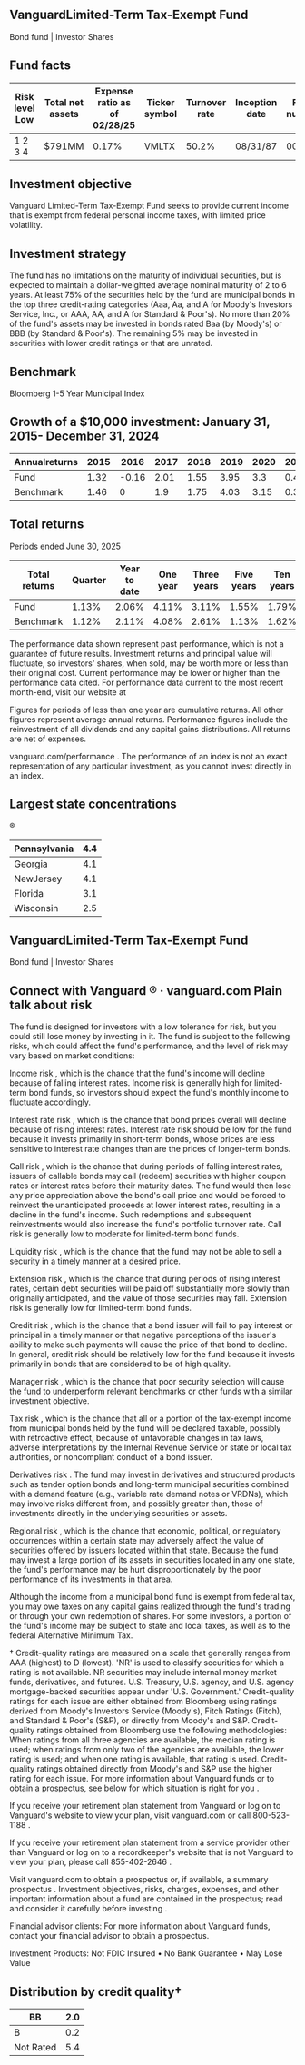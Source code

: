 ## VanguardLimited-Term Tax-Exempt Fund

Bond fund | Investor Shares

## Fund facts

| Risk level Low   | Total net assets   | Expense ratio as of 02/28/25   | Ticker symbol   | Turnover rate   | Inception date   |   Fund number |
|------------------|--------------------|--------------------------------|-----------------|-----------------|------------------|---------------|
| 1 2 3 4          | $791MM             | 0.17%                          | VMLTX           | 50.2%           | 08/31/87         |          0031 |

## Investment objective

Vanguard Limited-Term Tax-Exempt Fund seeks to provide current income that is exempt from federal personal income taxes, with limited price volatility.

## Investment strategy

The fund has no limitations on the maturity of individual securities, but is expected to maintain a dollar-weighted average nominal maturity of 2 to 6 years. At least 75% of the securities held by the fund are municipal bonds in the top three credit-rating categories (Aaa, Aa, and A for Moody's Investors Service, Inc., or AAA, AA, and A for Standard &amp; Poor's). No more than 20% of the fund's assets may be invested in bonds rated Baa (by Moody's) or BBB (by Standard &amp; Poor's). The remaining 5% may be invested in securities with lower credit ratings or that are unrated.

## Benchmark

Bloomberg 1-5 Year Municipal Index

## Growth of a $10,000 investment:  January 31, 2015-  December 31, 2024

<!-- image -->

<!-- image -->

| Annualreturns   |   2015 |   2016 |   2017 |   2018 |   2019 |   2020 |   2021 |   2022 |   2023 |   2024 |
|-----------------|--------|--------|--------|--------|--------|--------|--------|--------|--------|--------|
| Fund            |   1.32 |  -0.16 |   2.01 |   1.55 |   3.95 |   3.3  |   0.4  |  -2.98 |   4.18 |   2.64 |
| Benchmark       |   1.46 |   0    |   1.9  |   1.75 |   4.03 |   3.15 |   0.35 |  -3.55 |   3.76 |   1.86 |

## Total returns

Periods ended June 30, 2025

| Total returns   | Quarter   | Year to date   | One year   | Three years   | Five years   | Ten years   |
|-----------------|-----------|----------------|------------|---------------|--------------|-------------|
| Fund            | 1.13%     | 2.06%          | 4.11%      | 3.11%         | 1.55%        | 1.79%       |
| Benchmark       | 1.12%     | 2.11%          | 4.08%      | 2.61%         | 1.13%        | 1.62%       |

The performance data shown represent past performance, which is not a guarantee of future results. Investment returns and principal value will fluctuate, so investors' shares, when sold, may be worth more or less than their original cost. Current performance may be lower or higher than the performance data cited. For performance data current to the most recent month-end, visit our website at

Figures for periods of less than one year are cumulative returns. All other figures represent average annual returns. Performance figures include the reinvestment of all dividends and any capital gains distributions. All returns are net of expenses.

vanguard.com/performance  . The performance of an index is not an exact representation of any particular investment, as you cannot invest directly in an index.

## Largest state concentrations

<!-- image -->

®

<!-- image -->

| Pennsylvania   |   4.4 |
|----------------|-------|
| Georgia        |   4.1 |
| NewJersey      |   4.1 |
| Florida        |   3.1 |
| Wisconsin      |   2.5 |

## VanguardLimited-Term Tax-Exempt Fund

Bond fund | Investor Shares

## Connect with Vanguard   ® ·    vanguard.com Plain talk about risk

The fund is designed for investors with a low tolerance for risk, but you could still lose money by investing in it. The fund is subject to the following risks, which could affect the fund's performance, and the level of risk may vary based on market conditions:

Income risk , which is the chance that the fund's income will decline because of falling interest rates. Income risk is generally high for limited-term bond funds, so investors should expect the fund's monthly income to fluctuate accordingly.

Interest rate risk , which is the chance that bond prices overall will decline because of rising interest rates. Interest rate risk should be low for the fund because it invests primarily in short-term bonds, whose prices are less sensitive to interest rate changes than are the prices of longer-term bonds.

Call risk , which is the chance that during periods of falling interest rates, issuers of callable bonds may call (redeem) securities with higher coupon rates or interest rates before their maturity dates. The fund would then lose any price appreciation above the bond's call price and would be forced to reinvest the unanticipated proceeds at lower interest rates, resulting in a decline in the fund's income. Such redemptions and subsequent reinvestments would also increase the fund's portfolio turnover rate. Call risk is generally low to moderate for limited-term bond funds.

Liquidity risk , which is the chance that the fund may not be able to sell a security in a timely manner at a desired price.

Extension risk , which is the chance that during periods of rising interest rates, certain debt securities will be paid off substantially more slowly than originally anticipated, and the value of those securities may fall. Extension risk is generally low for limited-term bond funds.

Credit risk , which is the chance that a bond issuer will fail to pay interest or principal in a timely manner or that negative perceptions of the issuer's ability to make such payments will cause the price of that bond to decline. In general, credit risk should be relatively low for the fund because it invests primarily in bonds that are considered to be of high quality.

Manager risk , which is the chance that poor security selection will cause the fund to underperform relevant benchmarks or other funds with a similar investment objective.

Tax risk , which is the chance that all or a portion of the tax-exempt income from municipal bonds held by the fund will be declared taxable, possibly with retroactive effect, because of unfavorable changes in tax laws, adverse interpretations by the Internal Revenue Service or state or local tax authorities, or noncompliant conduct of a bond issuer.

Derivatives risk . The fund may invest in derivatives and structured products such as tender option bonds and long-term municipal securities combined with a demand feature (e.g., variable rate demand notes or VRDNs), which may involve risks different from, and possibly greater than, those of investments directly in the underlying securities or assets.

Regional risk , which is the chance that economic, political, or regulatory occurrences within a certain state may adversely affect the value of securities offered by issuers located within that state. Because the fund may invest a large portion of its assets in securities located in any one state, the fund's performance may be hurt disproportionately by the poor performance of its investments in that area.

Although the income from a municipal bond fund is exempt from federal tax, you may owe taxes on any capital gains realized through the fund's trading or through your own redemption of shares. For some investors, a portion of the fund's income may be subject to state and local taxes, as well as to the federal Alternative Minimum Tax.

† Credit-quality ratings are measured on a scale that generally ranges from AAA (highest) to D (lowest). 'NR' is used to classify securities for which a rating is not available. NR securities may include internal money market funds, derivatives, and futures. U.S. Treasury, U.S. agency, and U.S. agency mortgage-backed securities appear under 'U.S. Government.' Credit-quality ratings for each issue are either obtained from Bloomberg using ratings derived from Moody's Investors Service (Moody's), Fitch Ratings (Fitch), and Standard &amp; Poor's (S&amp;P), or directly from Moody's and S&amp;P. Credit-quality ratings obtained from Bloomberg use the following methodologies: When ratings from all three agencies are available, the median rating is used; when ratings from only two of the agencies are available, the lower rating is used; and when one rating is available, that rating is used. Credit-quality ratings obtained directly from Moody's and S&amp;P use the higher rating for each issue. For more information about Vanguard funds or to obtain a prospectus, see below for which situation is right for you .

If you receive your retirement plan statement from Vanguard or log on to Vanguard's website to view your plan, visit vanguard.com or call 800-523-1188 .

If you receive your retirement plan statement from a service provider other than Vanguard or log on to a recordkeeper's website that is not Vanguard to view your plan, please call 855-402-2646 .

Visit vanguard.com to obtain a prospectus or, if available, a summary prospectus . Investment objectives, risks, charges, expenses, and other important information about a fund are contained in the prospectus; read and consider it carefully before investing .

Financial advisor clients: For more information about Vanguard funds, contact your financial advisor to obtain a prospectus.

Investment Products: Not FDIC Insured • No Bank Guarantee • May Lose Value

## Distribution by credit quality†

<!-- image -->

<!-- image -->

<!-- image -->

<!-- image -->

| BB        |   2.0 |
|-----------|-------|
| B         |   0.2 |
| Not Rated |   5.4 |